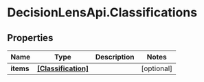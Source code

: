 # DecisionLensApi.Classifications

## Properties
Name | Type | Description | Notes
------------ | ------------- | ------------- | -------------
**items** | [**[Classification]**](Classification.md) |  | [optional] 


